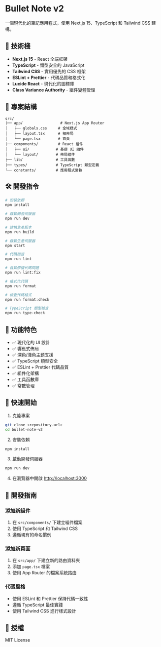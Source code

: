 # Bullet Note v2

一個現代化的筆記應用程式，使用 Next.js 15、TypeScript 和 Tailwind CSS 建構。

## 🚀 技術棧

- **Next.js 15** - React 全端框架
- **TypeScript** - 類型安全的 JavaScript
- **Tailwind CSS** - 實用優先的 CSS 框架
- **ESLint + Prettier** - 代碼品質和格式化
- **Lucide React** - 現代化的圖標庫
- **Class Variance Authority** - 組件變體管理

## 📁 專案結構

```
src/
├── app/                 # Next.js App Router
│   ├── globals.css     # 全域樣式
│   ├── layout.tsx      # 根佈局
│   └── page.tsx        # 首頁
├── components/         # React 組件
│   ├── ui/            # 基礎 UI 組件
│   └── layout/        # 佈局組件
├── lib/               # 工具函數
├── types/             # TypeScript 類型定義
└── constants/         # 應用程式常數
```

## 🛠️ 開發指令

```bash
# 安裝依賴
npm install

# 啟動開發伺服器
npm run dev

# 建構生產版本
npm run build

# 啟動生產伺服器
npm start

# 代碼檢查
npm run lint

# 自動修復代碼問題
npm run lint:fix

# 格式化代碼
npm run format

# 檢查代碼格式
npm run format:check

# TypeScript 類型檢查
npm run type-check
```

## 🎨 功能特色

- ✅ 現代化的 UI 設計
- ✅ 響應式佈局
- ✅ 深色/淺色主題支援
- ✅ TypeScript 類型安全
- ✅ ESLint + Prettier 代碼品質
- ✅ 組件化架構
- ✅ 工具函數庫
- ✅ 常數管理

## 🚀 快速開始

1. 克隆專案

```bash
git clone <repository-url>
cd bullet-note-v2
```

2. 安裝依賴

```bash
npm install
```

3. 啟動開發伺服器

```bash
npm run dev
```

4. 在瀏覽器中開啟 [http://localhost:3000](http://localhost:3000)

## 📝 開發指南

### 添加新組件

1. 在 `src/components/` 下建立組件檔案
2. 使用 TypeScript 和 Tailwind CSS
3. 遵循現有的命名慣例

### 添加新頁面

1. 在 `src/app/` 下建立新的路由資料夾
2. 添加 `page.tsx` 檔案
3. 使用 App Router 的檔案系統路由

### 代碼風格

- 使用 ESLint 和 Prettier 保持代碼一致性
- 遵循 TypeScript 最佳實踐
- 使用 Tailwind CSS 進行樣式設計

## 📄 授權

MIT License
